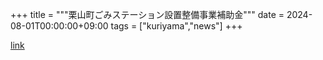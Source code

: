 +++
title = """栗山町ごみステーション設置整備事業補助金"""
date = 2024-08-01T00:00:00+09:00
tags = ["kuriyama","news"]
+++


[link](https://www.town.kuriyama.hokkaido.jp/soshiki/45/28300.html)

